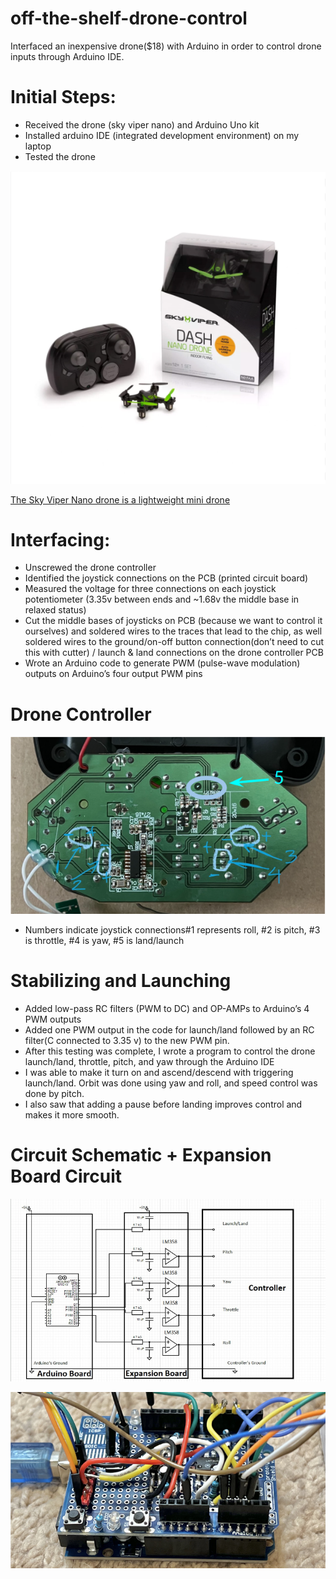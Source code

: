 # off-the-shelf-drone-control 
Interfaced an inexpensive drone($18) with Arduino in order to control drone inputs through Arduino IDE.
# Initial Steps: 
* Received the drone (sky viper nano) and Arduino Uno kit
* Installed arduino IDE (integrated development environment) on my laptop
* Tested the drone

![The Sky Viper Nano drone is a lightweight mini drone](SkyViperNano.png)


[The Sky Viper Nano drone is a lightweight mini drone](https://www.amazon.com/Sky-Viper-Drone-Black-Green/dp/B07G1RJXGF)

# Interfacing: 
* Unscrewed the drone controller
* Identified the joystick connections on the PCB (printed circuit board)
* Measured the voltage for three connections on each joystick potentiometer (3.35v between ends and ~1.68v the middle base in relaxed status)
* Cut the middle bases of joysticks on PCB (because we want to control it ourselves) and soldered wires to the traces that lead to the chip, as well soldered wires to the ground/on-off button connection(don’t need to cut this with cutter) / launch & land connections on the drone controller PCB
* Wrote an Arduino code to generate PWM (pulse-wave modulation) outputs on Arduino’s four output PWM pins

# Drone Controller

![](DroneController.png)
* Numbers indicate joystick connections#1 represents roll, #2 is pitch, #3 is throttle, #4 is yaw, #5 is land/launch


# Stabilizing and Launching

* Added low-pass RC filters (PWM to DC) and OP-AMPs to Arduino’s 4 PWM outputs
* Added one PWM output in the code for launch/land followed by an RC filter(C connected to 3.35 v) to the new PWM pin.
* After this testing was complete, I wrote a program to control the drone launch/land, throttle, pitch, and yaw through the Arduino IDE
* I was able to make it turn on and ascend/descend with triggering launch/land. Orbit was done using yaw and roll, and speed control was done by pitch. 
* I also saw that adding a pause before landing improves control and makes it more smooth.

# Circuit Schematic + Expansion Board Circuit

![](CircuitSchematic.png)

![](TheExpansionBoardCircuit.png)


